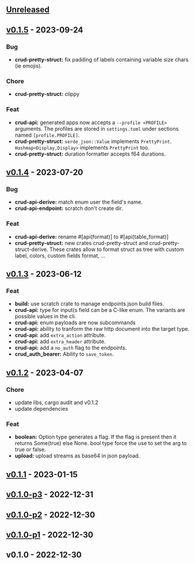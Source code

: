 <a name="unreleased"></a>
## [Unreleased]


<a name="v0.1.5"></a>
## [v0.1.5] - 2023-09-24
### Bug
- **crud-pretty-struct:** fix padding of labels containing variable size chars (ie emojis).

### Chore
- **crud-pretty-struct:** clippy

### Feat
- **crud-api:** generated apps now accepts a `--profile <PROFILE>` arguments. The profiles are stored in `settings.toml` under sections named `[profile.PROFILE]`.
- **crud-pretty-struct:** `serde_json::Value` implements `PrettyPrint`. `Hashmap<Display,Display>` implements `PrettyPrint` too.
- **crud-pretty-struct:** duration formatter accepts f64 durations.


<a name="v0.1.4"></a>
## [v0.1.4] - 2023-07-20
### Bug
- **crud-api-derive:** match enum user the field's name.
- **crud-api-endpoint:** scratch don't create dir.

### Feat
- **crud-api-derive:** rename #[api(format)] to #[api(table_format)]
- **crud-pretty-struct:** new crates crud-pretty-struct and crud-pretty-struct-derive. These crates allow to format struct as tree with custom label, colors, custom fields format, ...


<a name="v0.1.3"></a>
## [v0.1.3] - 2023-06-12
### Feat
- **build:** use scratch crate to manage endpoints.json build files.
- **crud-api:** type for input(s field can be a C-like enum. The variants are possible values in the cli.
- **crud-api:** enum payloads are now subcommands
- **crud-api:** ability to tranform the raw http document into the target type.
- **crud-api:** add `extra_action` attribute.
- **crud-api:** add `extra_header` attribute.
- **crud-api:** add a `no_auth` flag to the endpoints.
- **crud_auth_bearer:** Ability to `save_token`.


<a name="v0.1.2"></a>
## [v0.1.2] - 2023-04-07
### Chore
- update libs, cargo audit and v0.1.2
- update dependencies

### Feat
- **boolean:** Option<bool> type generates a flag. If the flag is present then it returns Some(true) else None. bool type force the use to set the arg to true or false.
- **upload:** upload streams as base64 in json payload.


<a name="v0.1.1"></a>
## [v0.1.1] - 2023-01-15

<a name="v0.1.0-p3"></a>
## [v0.1.0-p3] - 2022-12-31

<a name="v0.1.0-p2"></a>
## [v0.1.0-p2] - 2022-12-30

<a name="v0.1.0-p1"></a>
## [v0.1.0-p1] - 2022-12-30

<a name="v0.1.0"></a>
## v0.1.0 - 2022-12-30

[Unreleased]: https://github.com/djedi23/crud.rs/compare/v0.1.5...HEAD
[v0.1.5]: https://github.com/djedi23/crud.rs/compare/v0.1.4...v0.1.5
[v0.1.4]: https://github.com/djedi23/crud.rs/compare/v0.1.3...v0.1.4
[v0.1.3]: https://github.com/djedi23/crud.rs/compare/v0.1.2...v0.1.3
[v0.1.2]: https://github.com/djedi23/crud.rs/compare/v0.1.1...v0.1.2
[v0.1.1]: https://github.com/djedi23/crud.rs/compare/v0.1.0-p3...v0.1.1
[v0.1.0-p3]: https://github.com/djedi23/crud.rs/compare/v0.1.0-p2...v0.1.0-p3
[v0.1.0-p2]: https://github.com/djedi23/crud.rs/compare/v0.1.0-p1...v0.1.0-p2
[v0.1.0-p1]: https://github.com/djedi23/crud.rs/compare/v0.1.0...v0.1.0-p1
